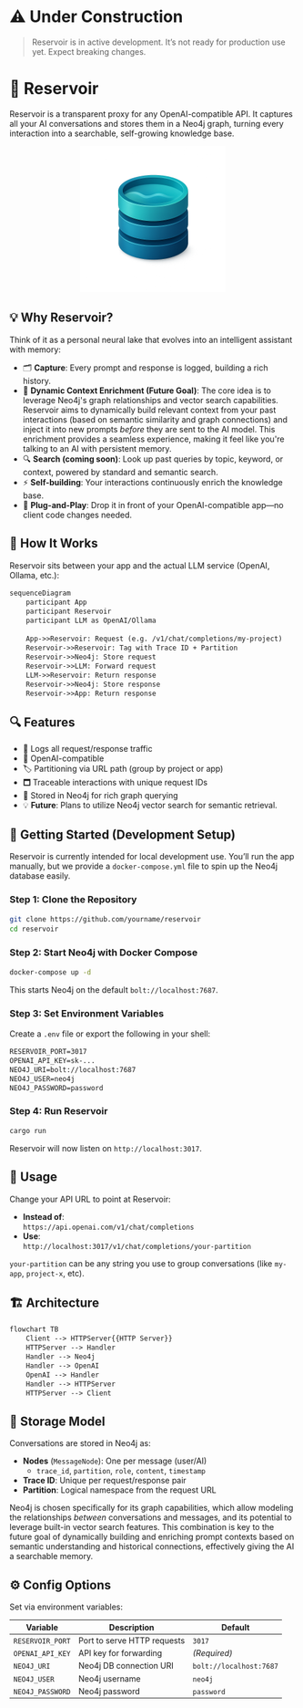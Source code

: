 # ⚠️ Under Construction

> Reservoir is in active development. It’s not ready for production use yet. Expect breaking changes.

# 🧠 Reservoir

Reservoir is a transparent proxy for any OpenAI-compatible API. It captures all your AI conversations and stores them in a Neo4j graph, turning every interaction into a searchable, self-growing knowledge base.

<p align="center"><img src="./docs/logo.png" width="256" alt="Reservoir Logo"/></p>

## 💡 Why Reservoir?

Think of it as a personal neural lake that evolves into an intelligent assistant with memory:
- 🗂️ **Capture**: Every prompt and response is logged, building a rich history.
- 🧠 **Dynamic Context Enrichment (Future Goal)**: The core idea is to leverage Neo4j's graph relationships and vector search capabilities. Reservoir aims to dynamically build relevant context from your past interactions (based on semantic similarity and graph connections) and inject it into new prompts *before* they are sent to the AI model. This enrichment provides a seamless experience, making it feel like you're talking to an AI with persistent memory.
- 🔍 **Search (coming soon)**: Look up past queries by topic, keyword, or context, powered by standard and semantic search.
- ⚡ **Self-building**: Your interactions continuously enrich the knowledge base.
- 🔌 **Plug-and-Play**: Drop it in front of your OpenAI-compatible app—no client code changes needed.

## 🔧 How It Works

Reservoir sits between your app and the actual LLM service (OpenAI, Ollama, etc.):

```mermaid
sequenceDiagram
    participant App
    participant Reservoir
    participant LLM as OpenAI/Ollama

    App->>Reservoir: Request (e.g. /v1/chat/completions/my-project)
    Reservoir->>Reservoir: Tag with Trace ID + Partition
    Reservoir->>Neo4j: Store request
    Reservoir->>LLM: Forward request
    LLM->>Reservoir: Return response
    Reservoir->>Neo4j: Store response
    Reservoir->>App: Return response
```

## 🔍 Features

- 📖 Logs all request/response traffic
- 🔌 OpenAI-compatible
- 🏷️ Partitioning via URL path (group by project or app)
- 🗖️ Traceable interactions with unique request IDs
- 🔸 Stored in Neo4j for rich graph querying
- 💡 **Future**: Plans to utilize Neo4j vector search for semantic retrieval.

## 🚀 Getting Started (Development Setup)

Reservoir is currently intended for local development use. You’ll run the app manually, but we provide a `docker-compose.yml` file to spin up the Neo4j database easily.

### Step 1: Clone the Repository

```bash
git clone https://github.com/yourname/reservoir
cd reservoir
```

### Step 2: Start Neo4j with Docker Compose

```bash
docker-compose up -d
```

This starts Neo4j on the default `bolt://localhost:7687`.

### Step 3: Set Environment Variables

Create a `.env` file or export the following in your shell:

```env
RESERVOIR_PORT=3017
OPENAI_API_KEY=sk-...
NEO4J_URI=bolt://localhost:7687
NEO4J_USER=neo4j
NEO4J_PASSWORD=password
```

### Step 4: Run Reservoir

```bash
cargo run
```

Reservoir will now listen on `http://localhost:3017`.

## 🧠 Usage

Change your API URL to point at Reservoir:

- **Instead of**:  
  `https://api.openai.com/v1/chat/completions`
- **Use**:  
  `http://localhost:3017/v1/chat/completions/your-partition`

`your-partition` can be any string you use to group conversations (like `my-app`, `project-x`, etc).

## 🏗️ Architecture

```mermaid
flowchart TB
    Client --> HTTPServer{{HTTP Server}}
    HTTPServer --> Handler
    Handler --> Neo4j
    Handler --> OpenAI
    OpenAI --> Handler
    Handler --> HTTPServer
    HTTPServer --> Client
```

## 💃️ Storage Model

Conversations are stored in Neo4j as:

- **Nodes** (`MessageNode`): One per message (user/AI)
  - `trace_id`, `partition`, `role`, `content`, `timestamp`
- **Trace ID**: Unique per request/response pair
- **Partition**: Logical namespace from the request URL

Neo4j is chosen specifically for its graph capabilities, which allow modeling the relationships *between* conversations and messages, and its potential to leverage built-in vector search features. This combination is key to the future goal of dynamically building and enriching prompt contexts based on semantic understanding and historical connections, effectively giving the AI a searchable memory.

## ⚙️ Config Options

Set via environment variables:

| Variable         | Description                       | Default                 |
|------------------|-----------------------------------|--------------------------|
| `RESERVOIR_PORT` | Port to serve HTTP requests       | `3017`                  |
| `OPENAI_API_KEY` | API key for forwarding            | *(Required)*            |
| `NEO4J_URI`      | Neo4j DB connection URI           | `bolt://localhost:7687` |
| `NEO4J_USER`     | Neo4j username                    | `neo4j`                 |
| `NEO4J_PASSWORD` | Neo4j password                    | `password`              |

